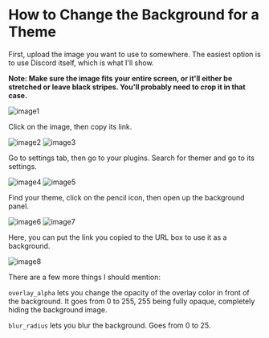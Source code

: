 # How to Change the Background for a Theme
First, upload the image you want to use to somewhere. The easiest option is to use Discord itself, which is what I'll show.

**Note: Make sure the image fits your entire screen, or it'll either be stretched or leave black stripes. You'll probably need to crop it in that case.**

![image1](https://media.discordapp.net/attachments/996981692617207818/996983614669590559/Screenshot_20220714-063342.png)

Click on the image, then copy its link.

![image2](https://media.discordapp.net/attachments/996981692617207818/996986324345159730/Untitled10_20220714064355.png)
![image3](https://media.discordapp.net/attachments/996981692617207818/996986854614237405/Untitled10_20220714064934.png)

Go to settings tab, then go to your plugins. Search for themer and go to its settings.

![image4](https://media.discordapp.net/attachments/996981692617207818/996989075816984667/Untitled10_20220714065731.png)
![image5](https://media.discordapp.net/attachments/996981692617207818/996989076186087434/Untitled10_20220714065802.png)

Find your theme, click on the pencil icon, then open up the background panel.

![image6](https://media.discordapp.net/attachments/996981692617207818/996991710326423572/Untitled10_20220714070249.png)
![image7](https://media.discordapp.net/attachments/996981692617207818/996991710565519471/Untitled10_20220714070857.png)

Here, you can put the link you copied to the URL box to use it as a background.

![image8](https://media.discordapp.net/attachments/996981692617207818/996993331215208508/Screenshot_20220714-0712202.png)

There are a few more things I should mention:

`overlay_alpha` lets you change the opacity of the overlay color in front of the background. It goes from 0 to 255, 255 being fully opaque, completely hiding the background image.

`blur_radius` lets you blur the background. Goes from 0 to 25.

